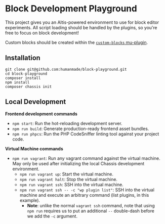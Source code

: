 # Block Development Playground

This project gives you an Altis-powered environment to use for block editor experiments. All script loading should be handled by the plugins, so you're free to focus on block development!

Custom blocks should be created within the [`custom-blocks` mu-plugin](./content/mu-plugins/custom-blocks).

## Installation

```
git clone git@github.com:humanmade/block-playground.git
cd block-playground
composer install
npm install
composer chassis init
```

## Local Development

**Frontend development commands**

- `npm start`: Run the hot-reloading development server.
- `npm run build`: Generate production-ready frontend asset bundles.
- `npm run phpcs`: Run the PHP CodeSniffer linting tool against your project code.

**Virtual Machine commands**

- `npm run vagrant`: Run any vagrant command against the virtual machine. May only be used after initializing the local Chassis development environment.
  - `npm run vagrant up`: Start the virtual machine.
  - `npm run vagrant halt`: Stop the virtual machine.
  - `npm run vagrant ssh`: SSH into the virtual machine.
  - `npm run vagrant ssh -- -c "wp plugin list"`: SSH into the virtual machine and execute an arbitrary command (list plugins, in this example).
    - **Note**: unlike the normal `vagrant ssh` command, note that using `npm run` requires us to put an additional `--` double-dash before we add the `-c` argument.
